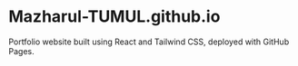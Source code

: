# Mazharul-TUMUL.github.io
Portfolio website built using React and Tailwind CSS, deployed with GitHub Pages.
